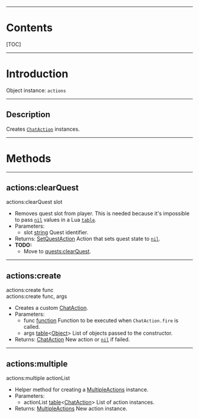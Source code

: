 
---
# Contents

[TOC]


---
# Introduction

Object instance: `actions`


---
## Description

Creates [`ChatAction`][ChatAction] instances.


---
# Methods

---
## actions:clearQuest
<div class="function">
    actions:clearQuest <span class="paramlist">slot</span>
</div>

- Removes quest slot from player. This is needed because it's impossible to pass [`nil`][LuaNil]
  values in a Lua [`table`][LuaTable].
- Parameters:
    - <span class="param">slot</span>
      <span class="datatype">[string][LuaString]</span>
      Quest identifier.
- Returns:
  <span class="datatype">[SetQuestAction]</span>
  Action that sets quest state to [`nil`][LuaNil].
- __TODO:__
    - Move to [quests:clearQuest][quests].


---
## actions:create
<div class="function">
    actions:create <span class="paramlist">func</span>
</div>
<div class="function">
    actions:create <span class="paramlist">func, args</span>
</div>

- Creates a custom [ChatAction].
- Parameters:
    - <span class="param">func</span>
      <span class="datatype">[function][LuaFunction]</span>
      Function to be executed when `ChatAction.fire` is called.
    - <span class="param">args</span>
      <span class="datatype">[table][LuaTable]&lt;[Object][java.lang.Object]&gt;</span>
      List of objects passed to the constructor.
- Returns:
  <span class="datatype">[ChatAction]</span>
  New action or [`nil`][LuaNil] if failed.


---
## actions:multiple
<div class="function">
    actions:multiple <span class="paramlist">actionList</span>
</div>

- Helper method for creating a [MultipleActions] instance.
- Parameters:
    - <span class="param">actionList</span>
      <span class="datatype">[table][LuaTable]&lt;[ChatAction]&gt;</span>
      List of action instances.
- Returns:
  <span class="datatype">[MultipleActions]</span>
  New action instance.


[quests]: /reference/lua/objects/quests

[ChatAction]: /reference/java/games/stendhal/server/entity/npc/ChatAction.html
[MultipleActions]: /reference/java/games/stendhal/server/entity/npc/action/MultipleActions.html
[SetQuestAction]: /reference/java/games/stendhal/server/entity/npc/action/SetQuestAction.html

[java.lang.Object]: https://docs.oracle.com/en/java/javase/11/docs/api/java.base/java/lang/Object.html

[LuaFunction]: http://luaj.org/luaj/3.0/api/org/luaj/vm2/LuaFunction.html
[LuaNil]: http://luaj.org/luaj/3.0/api/org/luaj/vm2/LuaNil.html
[LuaString]: http://luaj.org/luaj/3.0/api/org/luaj/vm2/LuaString.html
[LuaTable]: http://luaj.org/luaj/3.0/api/org/luaj/vm2/LuaTable.html
